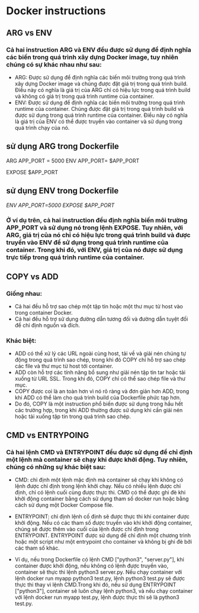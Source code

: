 # Docker instructions
## ARG vs ENV
### Cả hai instruction ARG và ENV đều được sử dụng để định nghĩa các biến trong quá trình xây dựng Docker image, tuy nhiên chúng có sự khác nhau như sau:
- ARG: Được sử dụng để định nghĩa các biến môi trường trong quá trình xây dựng Docker image và chúng được đặt giá trị trong quá trình build. Điều này có nghĩa là giá trị của ARG chỉ có hiệu lực trong quá trình build và không có giá trị trong quá trình runtime của container.
- ENV: Được sử dụng để định nghĩa các biến môi trường trong quá trình runtime của container. Chúng được đặt giá trị trong quá trình build và được sử dụng trong quá trình runtime của container. Điều này có nghĩa là giá trị của ENV có thể được truyền vào container và sử dụng trong quá trình chạy của nó.

## sử dụng ARG trong Dockerfile
ARG APP_PORT = 5000
ENV APP_PORT= $APP_PORT

EXPOSE $APP_PORT

## sử dụng ENV trong Dockerfile
 *ENV APP_PORT=5000*
 *EXPOSE $APP_PORT*

### Ở ví dụ trên, cả hai instruction đều định nghĩa biến môi trường APP_PORT và sử dụng nó trong lệnh EXPOSE. Tuy nhiên, với ARG, giá trị của nó chỉ có hiệu lực trong quá trình build và được truyền vào ENV để sử dụng trong quá trình runtime của container. Trong khi đó, với ENV, giá trị của nó được sử dụng trực tiếp trong quá trình runtime của container.

## COPY vs ADD
### Giống nhau:
- Cả hai đều hỗ trợ sao chép một tập tin hoặc một thư mục từ host vào trong container Docker.
- Cả hai đều hỗ trợ sử dụng đường dẫn tương đối và đường dẫn tuyệt đối để chỉ định nguồn và đích.

### Khác biệt:
- ADD có thể xử lý các URL ngoài cùng host, tải về và giải nén chúng tự động trong quá trình sao chép, trong khi đó COPY chỉ hỗ trợ sao chép các file và thư mục từ host tới container.
- ADD còn hỗ trợ các tính năng bổ sung như giải nén tập tin tar hoặc tải xuống từ URL SSL. Trong khi đó, COPY chỉ có thể sao chép file và thư mục.
- COPY được coi là an toàn hơn vì nó rõ ràng và đơn giản hơn ADD, trong khi ADD có thể làm cho quá trình build của Dockerfile phức tạp hơn.
- Do đó, COPY là một instruction phổ biến được sử dụng trong hầu hết các trường hợp, trong khi ADD thường được sử dụng khi cần giải nén hoặc tải xuống tập tin trong quá trình sao chép.
## CMD vs ENTRYPOING

### Cả hai lệnh CMD và ENTRYPOINT đều được sử dụng để chỉ định một lệnh mà container sẽ chạy khi được khởi động. Tuy nhiên, chúng có những sự khác biệt sau:
- CMD: chỉ định một lệnh mặc định mà container sẽ chạy khi không có lệnh được chỉ định trong lệnh khởi chạy. Nếu có nhiều lệnh được chỉ định, chỉ có lệnh cuối cùng được thực thi. CMD có thể được ghi đè khi khởi động container bằng cách sử dụng tham số docker run hoặc bằng cách sử dụng một Docker Compose file.
- ENTRYPOINT: chỉ định lệnh cố định sẽ được thực thi khi container được khởi động. Nếu có các tham số được truyền vào khi khởi động container, chúng sẽ được thêm vào cuối của lệnh được chỉ định trong ENTRYPOINT. ENTRYPOINT được sử dụng để chỉ định một chương trình hoặc một script như một entrypoint cho container và không bị ghi đè bởi các tham số khác.

- Ví dụ, nếu trong Dockerfile có lệnh CMD ["python3", "server.py"], khi container được khởi động, nếu không có lệnh được truyền vào, container sẽ thực thi lệnh python3 server.py. Nếu chạy container với lệnh docker run myapp python3 test.py, lệnh python3 test.py sẽ được thực thi thay vì lệnh CMD.Trong khi đó, nếu sử dụng ENTRYPOINT ["python3"], container sẽ luôn chạy lệnh python3, và nếu chạy container với lệnh docker run myapp test.py, lệnh được thực thi sẽ là python3 test.py.

